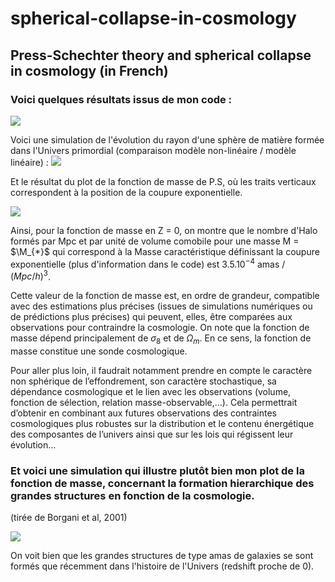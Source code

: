 # spherical-collapse-in-cosmology
## Press-Schechter theory and spherical collapse in cosmology (in French) 

### Voici quelques résultats issus de mon code :

![](https://i.imgur.com/exX01gF.jpeg)

Voici une simulation de l'évolution du rayon d'une sphère de matière formée dans l'Univers primordial (comparaison modèle non-linéaire / modèle linéaire) : 
![](https://i.imgur.com/BQnJnCI.jpeg)

Et le résultat du plot de la fonction de masse de P.S, où les traits verticaux correspondent à la position de la coupure exponentielle. 

![](https://i.imgur.com/uZ3p893.jpeg)


Ainsi, pour la fonction de masse en Z = 0, on montre que le nombre d'Halo formés par Mpc et par unité de volume comobile pour une masse M = $\M_{*}$ qui correspond à la Masse caractéristique définissant la coupure exponentielle (plus d'information dans le code) est $3.5.10^{-4}$ amas / $(Mpc/h)^{3}$. 

Cette valeur de la fonction de masse est, en ordre de grandeur, compatible avec des estimations plus précises (issues de simulations numériques ou de prédictions plus précises) qui peuvent, elles, être comparées aux observations pour contraindre la cosmologie. On note que la fonction de masse dépend principalement de $\sigma_{8}$ et de $\Omega_{m}$. En ce sens, la fonction de masse constitue une sonde cosmologique. 

Pour aller plus loin, il faudrait notamment prendre en compte le caractère non sphérique de l’effondrement, son caractère stochastique, sa dépendance cosmologique et le lien avec les observations (volume, fonction de sélection, relation masse-observable,...). Cela permettrait d’obtenir en combinant aux futures observations des contraintes cosmologiques plus robustes sur la distribution et le contenu énergétique des composantes de l’univers ainsi que sur les lois qui régissent leur évolution...


### Et voici une simulation qui illustre plutôt bien mon plot de la fonction de masse, concernant la formation hierarchique des grandes structures en fonction de la cosmologie. 
(tirée de Borgani et al, 2001)


![](https://i.imgur.com/WreaT44.jpeg)

On voit bien que les grandes structures de type amas de galaxies se sont formés que récemment dans l'histoire de l'Univers (redshift proche de 0). 
